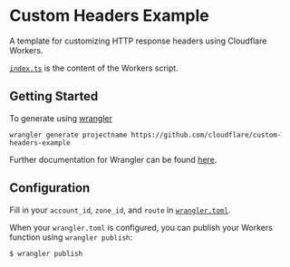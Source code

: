 # Custom Headers Example

A template for customizing HTTP response headers using Cloudflare Workers.

[`index.ts`](https://github.com/cloudflare/custom-headers-example/blob/master/index.js) is the content of the Workers script.

## Getting Started

To generate using [wrangler](https://github.com/cloudflare/wrangler)

```
wrangler generate projectname https://github.com/cloudflare/custom-headers-example
```

Further documentation for Wrangler can be found [here](https://developers.cloudflare.com/workers/tooling/wrangler).

## Configuration

Fill in your `account_id`, `zone_id`, and `route` in [`wrangler.toml`](https://github.com/cloudflare/custom-headers-example/blob/master/wrangler.toml). 

When your `wrangler.toml` is configured, you can publish your Workers function using `wrangler publish`:

```sh
$ wrangler publish
```